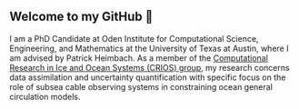 ## Welcome to my GitHub 🤝

<!--
**mgoldberg10/mgoldberg10** is a ✨ _special_ ✨ repository because its `README.md` (this file) appears on your GitHub profile.

Here are some ideas to get you started:

- 🔭 I’m currently working on ...
- 🌱 I’m currently learning ...
- 👯 I’m looking to collaborate on ...
- 🤔 I’m looking for help with ...
- 💬 Ask me about ...
- 📫 How to reach me: ...
- 😄 Pronouns: ...
- ⚡ Fun fact: ...
-->

I am a PhD Candidate at Oden Institute for Computational Science, Engineering, and Mathematics at the University of Texas at Austin, where I am advised by Patrick Heimbach. As a member of the [Computational Research in Ice and Ocean Systems (CRIOS) group]([url](https://crios-ut.github.io/)), my research concerns data assimilation and uncertainty quantification with specific focus on the role of subsea cable observing systems in constraining ocean general circulation models.
